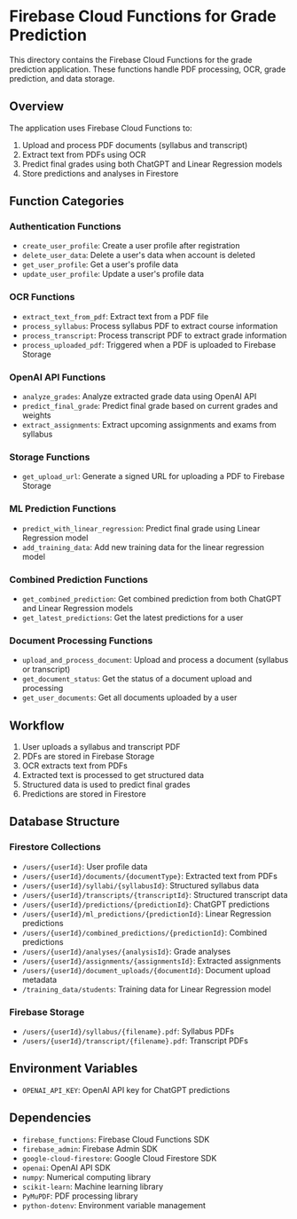 # Firebase Cloud Functions for Grade Prediction

This directory contains the Firebase Cloud Functions for the grade prediction application. These functions handle PDF processing, OCR, grade prediction, and data storage.

## Overview

The application uses Firebase Cloud Functions to:

1. Upload and process PDF documents (syllabus and transcript)
2. Extract text from PDFs using OCR
3. Predict final grades using both ChatGPT and Linear Regression models
4. Store predictions and analyses in Firestore

## Function Categories

### Authentication Functions

- `create_user_profile`: Create a user profile after registration
- `delete_user_data`: Delete a user's data when account is deleted
- `get_user_profile`: Get a user's profile data
- `update_user_profile`: Update a user's profile data

### OCR Functions

- `extract_text_from_pdf`: Extract text from a PDF file
- `process_syllabus`: Process syllabus PDF to extract course information
- `process_transcript`: Process transcript PDF to extract grade information
- `process_uploaded_pdf`: Triggered when a PDF is uploaded to Firebase Storage

### OpenAI API Functions

- `analyze_grades`: Analyze extracted grade data using OpenAI API
- `predict_final_grade`: Predict final grade based on current grades and weights
- `extract_assignments`: Extract upcoming assignments and exams from syllabus

### Storage Functions

- `get_upload_url`: Generate a signed URL for uploading a PDF to Firebase Storage

### ML Prediction Functions

- `predict_with_linear_regression`: Predict final grade using Linear Regression model
- `add_training_data`: Add new training data for the linear regression model

### Combined Prediction Functions

- `get_combined_prediction`: Get combined prediction from both ChatGPT and Linear Regression models
- `get_latest_predictions`: Get the latest predictions for a user

### Document Processing Functions

- `upload_and_process_document`: Upload and process a document (syllabus or transcript)
- `get_document_status`: Get the status of a document upload and processing
- `get_user_documents`: Get all documents uploaded by a user

## Workflow

1. User uploads a syllabus and transcript PDF
2. PDFs are stored in Firebase Storage
3. OCR extracts text from PDFs
4. Extracted text is processed to get structured data
5. Structured data is used to predict final grades
6. Predictions are stored in Firestore

## Database Structure

### Firestore Collections

- `/users/{userId}`: User profile data
- `/users/{userId}/documents/{documentType}`: Extracted text from PDFs
- `/users/{userId}/syllabi/{syllabusId}`: Structured syllabus data
- `/users/{userId}/transcripts/{transcriptId}`: Structured transcript data
- `/users/{userId}/predictions/{predictionId}`: ChatGPT predictions
- `/users/{userId}/ml_predictions/{predictionId}`: Linear Regression predictions
- `/users/{userId}/combined_predictions/{predictionId}`: Combined predictions
- `/users/{userId}/analyses/{analysisId}`: Grade analyses
- `/users/{userId}/assignments/{assignmentsId}`: Extracted assignments
- `/users/{userId}/document_uploads/{documentId}`: Document upload metadata
- `/training_data/students`: Training data for Linear Regression model

### Firebase Storage

- `/users/{userId}/syllabus/{filename}.pdf`: Syllabus PDFs
- `/users/{userId}/transcript/{filename}.pdf`: Transcript PDFs

## Environment Variables

- `OPENAI_API_KEY`: OpenAI API key for ChatGPT predictions

## Dependencies

- `firebase_functions`: Firebase Cloud Functions SDK
- `firebase_admin`: Firebase Admin SDK
- `google-cloud-firestore`: Google Cloud Firestore SDK
- `openai`: OpenAI API SDK
- `numpy`: Numerical computing library
- `scikit-learn`: Machine learning library
- `PyMuPDF`: PDF processing library
- `python-dotenv`: Environment variable management
